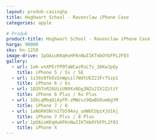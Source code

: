```yaml
---
layout: produk-casinghp
title: Hoghwart School - Ravenclaw iPhone Case
categories: apple

# Produk
product-title: Hoghwart School - Ravenclaw iPhone Case
harga: 90000
sku: hn-1250
image-drive: 1pOAiuKKqHuHFKnNwIIKTmbOYbFPL2F03
gallery:
  - url: 1o6-vnXPErFP0TaWCwzRsLTv_16KwJpQy
    title: iPhone 5 / 5s / SE
  - url: 1z30z0fkOzGnWpsil7WdtUEZ21Fr7Szp1
    title: iPhone 6 / 6s
  - url: 1Q3hTnR26UizUN9XxNGg3NZo2IXJZztzY
    title: iPhone 6 Plus / 6s Plus
  - url: 1GkLqMbqQiAyFR-zMWzvz9QwBG9um6gYM
    title: iPhone 7 / 8
  - url: 1aNGRHSNrn1Tb594xy_umWUCUpzXjU1kj
    title: iPhone 7 Plus / 8 Plus
  - url: 1pOAiuKKqHuHFKnNwIIKTmbOYbFPL2F03
    title: iPhone X
---
```

